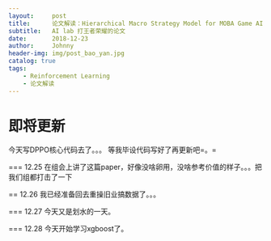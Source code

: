 ```yaml
---
layout:     post
title:      论文解读：Hierarchical Macro Strategy Model for MOBA Game AI
subtitle:   AI lab 打王者荣耀的论文
date:       2018-12-23
author:     Johnny
header-img: img/post_bao_yan.jpg
catalog: true
tags:
    - Reinforcement Learning
    - 论文解读
---
```


# 即将更新

今天写DPPO核心代码去了。。。
等我毕设代码写好了再更新吧=。=


===
12.25 在组会上讲了这篇paper，好像没啥卵用，没啥参考价值的样子。。。把我们组都打击了一下


==
12.26 我已经准备回去重操旧业搞数据了。。。

===
12.27 今天又是划水的一天。

===
12.28 今天开始学习xgboost了。
